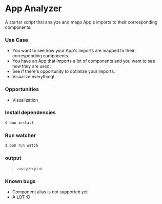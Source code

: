 # App Analyzer 
A starter script that analyze and mapp App's imports to their corresponding components.

### Use Case
- You want to see how your App's imports are mapped to their corresponding components.
- You have an App that imports a lot of components and you want to see how they are used. 
- See if there's opportunity to optimize your imports.
- Visualize everything!

### Opportunities
- Visualization

### Install dependencies
```bash
$ bun install
```
### Run watcher
```bash
$ bun run watch
```

### output
> analyze.json


### Known bugs
 - Component alias is not supported yet
 - A LOT :D

